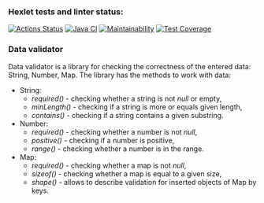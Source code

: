 ### Hexlet tests and linter status:
[![Actions Status](https://github.com/darya-strek/java-project-78/workflows/hexlet-check/badge.svg)](https://github.com/darya-strek/java-project-78/actions)
[![Java CI](https://github.com/darya-strek/java-project-78/actions/workflows/main.yml/badge.svg)](https://github.com/darya-strek/java-project-78/actions/workflows/main.yml)
[![Maintainability](https://api.codeclimate.com/v1/badges/27d412f5892a67112f5e/maintainability)](https://codeclimate.com/github/darya-strek/java-project-78/maintainability)
[![Test Coverage](https://api.codeclimate.com/v1/badges/27d412f5892a67112f5e/test_coverage)](https://codeclimate.com/github/darya-strek/java-project-78/test_coverage)

### Data validator

Data validator is a library for checking the correctness of the entered data: String, Number, Map. The library has the methods to work with data:
- String:
  - _required()_ - checking whether a string is not _null_ or empty,
  - _minLength()_ - checking if a string is more or equals given length,
  - _contains()_ - checking if a string contains a given substring.
- Number:
  - _required()_ - checking whether a number is not _null_,
  - _positive()_ - checking if a number is positive,
  - _range()_ - checking whether a number is in the range.
- Map:
  - _required()_ - checking whether a map is not _null_,
  - _sizeof()_ - checking whether a map is equal to a given size,
  - _shape()_ - allows to describe validation for inserted objects of Map by keys.
